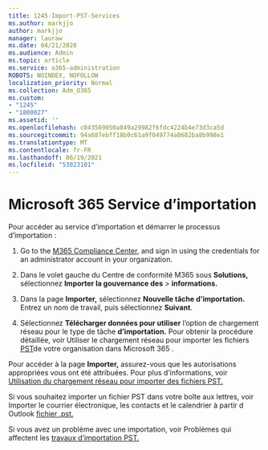 ```yaml
---
title: 1245-Import-PST-Services
ms.author: markjjo
author: markjjo
manager: lauraw
ms.date: 04/21/2020
ms.audience: Admin
ms.topic: article
ms.service: o365-administration
ROBOTS: NOINDEX, NOFOLLOW
localization_priority: Normal
ms.collection: Adm_O365
ms.custom:
- "1245"
- "1800027"
ms.assetid: ''
ms.openlocfilehash: c043569050a849a29982f6fdc4224b4e73d3ca5d
ms.sourcegitcommit: 94a687ebff18b0c61a9f049774a0682ba8b998e1
ms.translationtype: MT
ms.contentlocale: fr-FR
ms.lasthandoff: 06/19/2021
ms.locfileid: "53023101"
---
```

# <a name="microsoft-365-import-service"></a>Microsoft 365 Service d’importation

Pour accéder au service d’importation et démarrer le processus d’importation :

1. Go to the [M365 Compliance Center](https://compliance.microsoft.com/), and sign in using the credentials for an administrator account in your organization.

1. Dans le volet gauche du Centre de conformité M365 sous **Solutions,** sélectionnez **Importer la gouvernance des**  >  **informations.**

1. Dans la page **Importer,** sélectionnez **Nouvelle tâche d’importation.** Entrez un nom de travail, puis sélectionnez **Suivant**.

1. Sélectionnez **Télécharger données pour utiliser** l’option de chargement réseau pour le type de tâche **d’importation.** Pour obtenir la procédure détaillée, voir Utiliser le chargement réseau pour importer les fichiers [PST](/compliance/use-network-upload-to-import-pst-files)de votre organisation dans Microsoft 365 .

Pour accéder à la page **Importer,** assurez-vous que les autorisations appropriées vous ont été attribuées. Pour plus d’informations, voir [Utilisation du chargement réseau pour importer des fichiers PST.](/microsoft-365/compliance/importing-pst-files-to-office-365#using-network-upload-to-import-pst-files)

Si vous souhaitez importer un fichier PST dans votre boîte aux lettres, voir Importer le courrier électronique, les contacts et le calendrier à partir d Outlook [fichier .pst.](https://support.office.com/article/import-email-contacts-and-calendar-from-an-outlook-pst-file-431a8e9a-f99f-4d5f-ae48-ded54b3440ac)

Si vous avez un problème avec une importation, voir Problèmes qui affectent les [travaux d’importation PST.](/office365/troubleshoot/pst-import-service/issues-with-pst-import-job)

